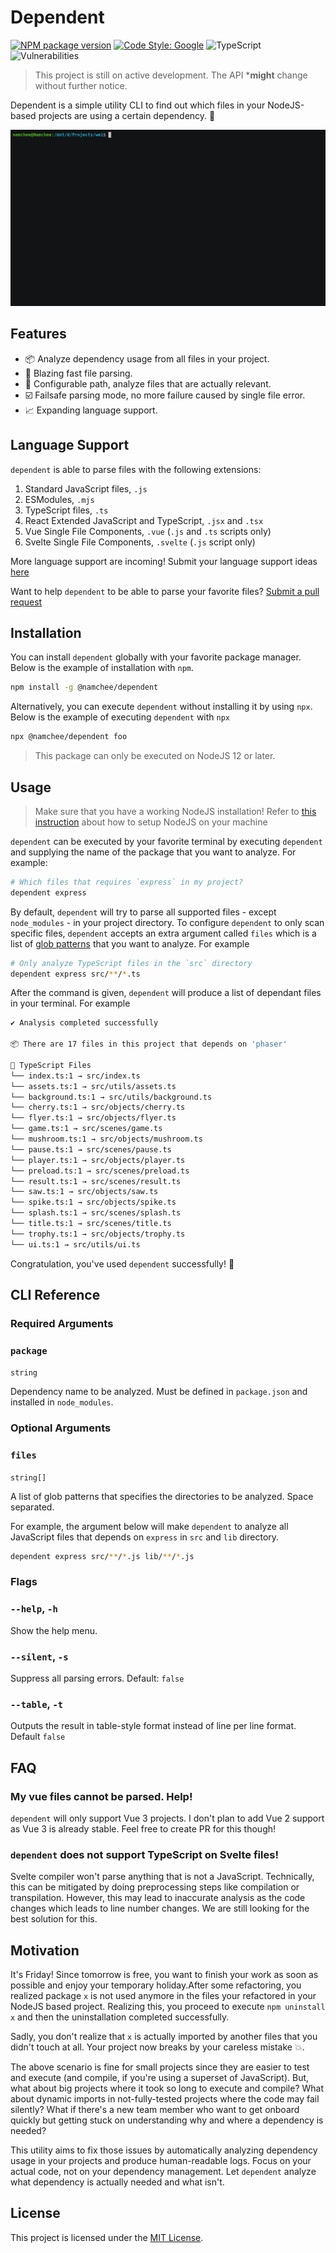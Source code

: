 # Dependent

[![NPM package version](https://img.shields.io/npm/v/@namchee/dependent)](https://www.npmjs.com/package/@namchee/dependent) [![Code Style: Google](https://img.shields.io/badge/code%20style-google-blueviolet.svg)](https://github.com/google/gts) ![TypeScript](https://img.shields.io/badge/%3C%2F%3E-TypeScript-%230074c1.svg) ![Vulnerabilities](https://img.shields.io/snyk/vulnerabilities/github/namchee/dependent)

> This project is still on active development. The API ***might** change without further notice.

Dependent is a simple utility CLI to find out which files in your NodeJS-based projects are using a certain dependency. 🚀

![Demo](docs/demo.gif)

## Features

- 📦 Analyze dependency usage from all files in your project.
- 🚀 Blazing fast file parsing.
- 📁 Configurable path, analyze files that are actually relevant.
- ☑️ Failsafe parsing mode, no more failure caused by single file error.
- 📈 Expanding language support.

## Language Support

`dependent` is able to parse files with the following extensions:

1. Standard JavaScript files, `.js`
2. ESModules, `.mjs`
3. TypeScript files, `.ts`
4. React Extended JavaScript and TypeScript, `.jsx` and `.tsx`
5. Vue Single File Components, `.vue` (`.js` and `.ts` scripts only)
6. Svelte Single File Components, `.svelte` (`.js` script only)

More language support are incoming! Submit your language support ideas [here](https://github.com/Namchee/dependent/issues/new/choose)

Want to help `dependent` to be able to parse your favorite files? [Submit a pull request](https://github.com/Namchee/dependent/pulls)
## Installation

You can install `dependent` globally with your favorite package manager. Below is the example of installation with `npm`.

```bash
npm install -g @namchee/dependent
```

Alternatively, you can execute `dependent` without installing it by using `npx`. Below is the example of executing `dependent` with `npx`

```bash
npx @namchee/dependent foo
```

> This package can only be executed on NodeJS 12 or later.

## Usage

> Make sure that you have a working NodeJS installation! Refer to [this instruction](https://nodejs.org/en/download/) about how to setup NodeJS on your machine

`dependent` can be executed by your favorite terminal by executing `dependent` and supplying the name of the package that you want to analyze. For example:

```bash
# Which files that requires `express` in my project?
dependent express
```

By default, `dependent` will try to parse all supported files - except `node_modules` - in your project directory. To configure `dependent` to only scan specific files, `dependent` accepts an extra argument called `files` which is a list of [glob patterns](https://en.wikipedia.org/wiki/Glob_(programming)) that you want to analyze. For example

```bash
# Only analyze TypeScript files in the `src` directory
dependent express src/**/*.ts
```

After the command is given, `dependent` will produce a list of dependant files in your terminal. For example

```bash
✔ Analysis completed successfully

📦 There are 17 files in this project that depends on 'phaser'

📁 TypeScript Files
└── index.ts:1 → src/index.ts
└── assets.ts:1 → src/utils/assets.ts
└── background.ts:1 → src/utils/background.ts
└── cherry.ts:1 → src/objects/cherry.ts
└── flyer.ts:1 → src/objects/flyer.ts
└── game.ts:1 → src/scenes/game.ts
└── mushroom.ts:1 → src/objects/mushroom.ts
└── pause.ts:1 → src/scenes/pause.ts
└── player.ts:1 → src/objects/player.ts
└── preload.ts:1 → src/scenes/preload.ts
└── result.ts:1 → src/scenes/result.ts
└── saw.ts:1 → src/objects/saw.ts
└── spike.ts:1 → src/objects/spike.ts
└── splash.ts:1 → src/scenes/splash.ts
└── title.ts:1 → src/scenes/title.ts
└── trophy.ts:1 → src/objects/trophy.ts
└── ui.ts:1 → src/utils/ui.ts
```

Congratulation, you've used `dependent` successfully! 🎉

## CLI Reference

### Required Arguments

### `package`

`string`

Dependency name to be analyzed. Must be defined in `package.json` and installed in `node_modules`.

### Optional Arguments

### `files`

`string[]`

A list of glob patterns that specifies the directories to be analyzed. Space separated.

For example, the argument below will make `dependent` to analyze all JavaScript files that depends on `express` in `src` and `lib` directory.

```bash
dependent express src/**/*.js lib/**/*.js
```

### Flags

### `--help`, `-h`

Show the help menu.

### `--silent`, `-s`

Suppress all parsing errors. Default: `false`

### `--table`, `-t`

Outputs the result in table-style format instead of line per line format. Default `false`

## FAQ

### My vue files cannot be parsed. Help!

`dependent` will only support Vue 3 projects. I don't plan to add Vue 2 support as Vue 3 is already stable. Feel free to create PR for this though!

### `dependent` does not support TypeScript on Svelte files!

Svelte compiler won't parse anything that is not a JavaScript. Technically, this can be mitigated by doing preprocessing steps like compilation or transpilation. However, this may lead to inaccurate analysis as the code changes which leads to line number changes. We are still looking for the best solution for this.

## Motivation

It's Friday! Since tomorrow is free, you want to finish your work as soon as possible and enjoy your temporary holiday.After some refactoring, you realized package `x` is not used anymore in the files your refactored in your NodeJS based project. Realizing this, you proceed to execute `npm uninstall x` and then the uninstallation completed successfully.

Sadly, you don't realize that `x` is actually imported by another files that you didn't touch at all. Your project now breaks by your careless mistake 💥.

The above scenario is fine for small projects since they are easier to test and execute (and compile, if you're using a superset of JavaScript). But, what about big projects where it took so long to execute and compile? What about dynamic imports in not-fully-tested projects where the code may fail silently? What if there's a new team member who want to get onboard quickly but getting stuck on understanding why and where a dependency is needed?

This utility aims to fix those issues by automatically analyzing dependency usage in your projects and produce human-readable logs. Focus on your actual code, not on your dependency management. Let `dependent` analyze what dependency is actually needed and what isn't.

## License

This project is licensed under the [MIT License](./LICENSE).
